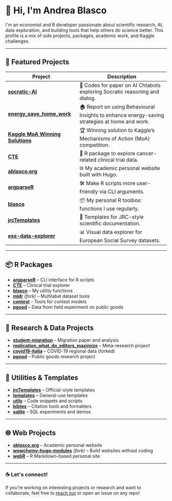 # 👋 Hi, I'm Andrea Blasco

I'm an economist and R developer passionate about scientific research, AI, data exploration, and building tools that help others do science better. 
This profile is a mix of side projects, packages, academic work, and Kaggle challenges.

---

## 🚀 Featured Projects

| Project | Description |
|--------|-------------|
| [**socratic-AI**](https://github.com/mrblasco/socratic-AI) | 🤖 Codes for paper on AI Chtabots exploring Socratic reasoning and dialog. |
| [**energy_save_home_work**](https://github.com/mrblasco/energy_save_home_work) | 🏠 Report on using Behavioural Insights to enhance energy-saving strategies at home and work. |
| [**Kaggle MoA Winning Solutions**](https://github.com/mrblasco/kaggle_moa_winner_hungry_for_gold) | 🏆 Winning solution to Kaggle’s Mechanisms of Action (MoA) competition. |
| [**CTE**](https://github.com/mrblasco/CTE) | 🧬 R package to explore cancer-related clinical trial data. |
| [**ablasco.org**](https://github.com/mrblasco/ablasco.org) | 🌐 My academic personal website built with Hugo. |
| [**argparseR**](https://github.com/mrblasco/argparseR) | 🛠️ Make R scripts more user-friendly via CLI arguments. |
| [**blasco**](https://github.com/mrblasco/blasco) | 📦 My personal R toolbox: functions I use regularly. |
| [**jrcTemplates**](https://github.com/mrblasco/jrcTemplates) | 📄 Templates for JRC-style scientific documentation. |
| [**ess-data-explorer**](https://github.com/mrblasco/ess-data-explorer) | 📊 Visual data explorer for European Social Survey datasets. |

---

## 📦 R Packages

- **[argparseR](https://github.com/mrblasco/argparseR)** – CLI interface for R scripts  
- **[CTE](https://github.com/mrblasco/CTE)** – Clinical trial explorer  
- **[blasco](https://github.com/mrblasco/blasco)** – My utility functions  
- **[mldr](https://github.com/mrblasco/mldr)** *(fork)* – Multilabel dataset tools  
- **[contest](https://github.com/mrblasco/contest)** – Tools for contest models  
- **[pgood](https://github.com/mrblasco/pgood)** – Data from field experiment on public goods

---

## 🧪 Research & Data Projects

- **[student-migration](https://github.com/mrblasco/student-migration)** – Migration paper and analysis  
- **[replication_what_do_editors_maximize](https://github.com/mrblasco/replication_what_do_editors_maximize)** – Meta-research project  
- **[covid19-italia](https://github.com/mrblasco/covid19-italia)** – COVID-19 regional data  (forked)
- **[pgood](https://github.com/mrblasco/pgood)** – Public goods research project  

---

## 🧰 Utilities & Templates

- **[jrcTemplates](https://github.com/mrblasco/jrcTemplates)** – Official-style templates  
- **[templates](https://github.com/mrblasco/templates)** – General-use templates  
- **[utils](https://github.com/mrblasco/utils)** – Code snippets and scripts  
- **[bibtex](https://github.com/mrblasco/bibtex)** – Citation tools and formatters  
- **[sqlite](https://github.com/mrblasco/sqlite)** – SQL experiments and demos  

---

## 🌐 Web Projects

- **[ablasco.org](https://github.com/mrblasco/ablasco.org)** – Academic personal website  
- **[wowchemy-hugo-modules](https://github.com/mrblasco/wowchemy-hugo-modules)** *(fork)* – Build websites without coding  
- **[webR](https://github.com/mrblasco/webR)** – R Markdown-based personal site

---

### ☕ Let's connect!

If you're working on interesting projects or research and want to collaborate, feel free to [reach out](https://github.com/mrblasco/ablasco.org) or open an issue on any repo!


